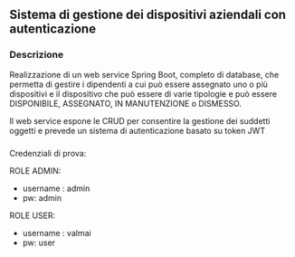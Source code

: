 ## Sistema di gestione dei dispositivi aziendali con autenticazione

### Descrizione

Realizzazione di un web service Spring Boot, completo di database, che permetta di gestire i dipendenti a cui può essere assegnato uno o più dispositivi
e il dispositivo che può essere di varie tipologie e può essere DISPONIBILE, ASSEGNATO, IN MANUTENZIONE o DISMESSO.

Il web service espone le CRUD per consentire la gestione dei suddetti oggetti e prevede un sistema di autenticazione basato su token JWT

###
Credenziali di prova:

ROLE ADMIN: 
- username :  admin
- pw:         admin
            
ROLE USER:  
- username :  valmai
- pw:         user
